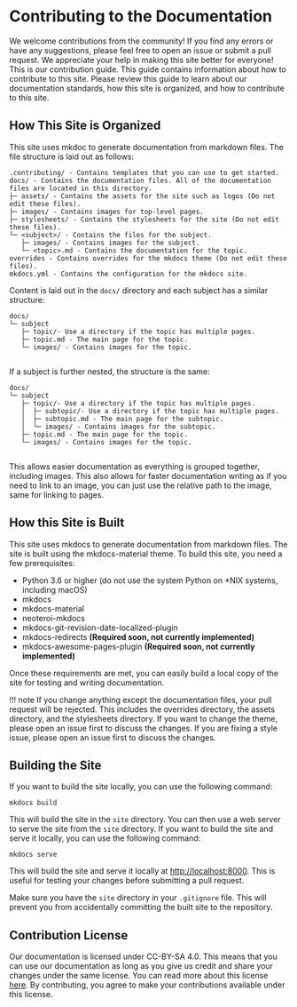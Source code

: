 # Contributing to the Documentation

We welcome contributions from the community! If you find any errors or have any suggestions, please feel free to open an issue or submit a pull request. We appreciate your help in making this site better for everyone! This is our contribution guide. This guide contains information about how to contribute to this site. Please review this guide to learn about our documentation standards, how this site is organized, and how to contribute to this site.

## How This Site is Organized

This site uses mkdoc to generate documentation from markdown files. The file structure is laid out as follows:

```
.contributing/ - Contains templates that you can use to get started.
docs/ - Contains the documentation files. All of the documentation files are located in this directory.
├─ assets/ - Contains the assets for the site such as logos (Do not edit these files).
├─ images/ - Contains images for top-level pages.
├─ stylesheets/ - Contains the stylesheets for the site (Do not edit these files).
└─ <subject>/ - Contains the files for the subject.
   ├─ images/ - Contains images for the subject.
   └─ <topic>.md - Contains the documentation for the topic.
overrides - Contains overrides for the mkdocs theme (Do not edit these files).
mkdocs.yml - Contains the configuration for the mkdocs site.
```

Content is laid out in the `docs/` directory and each subject has a similar structure:

```
docs/
└─ subject
   ├─ topic/- Use a directory if the topic has multiple pages.
   ├─ topic.md - The main page for the topic.
   └─ images/ - Contains images for the topic.
   
```

If a subject is further nested, the structure is the same:

```
docs/
└─ subject
   ├─ topic/- Use a directory if the topic has multiple pages.
   │  ├─ subtopic/- Use a directory if the topic has multiple pages.
   │  ├─ subtopic.md - The main page for the subtopic.
   │  └─ images/ - Contains images for the subtopic.
   ├─ topic.md - The main page for the topic.
   └─ images/ - Contains images for the topic.
   
```

This allows easier documentation as everything is grouped together, including images. This also allows for faster documentation writing as if you need to link to an image, you can just use the relative path to the image, same for linking to pages.

## How this Site is Built

This site uses mkdocs to generate documentation from markdown files. The site is built using the mkdocs-material theme. To build this site, you need a few prerequisites:

- Python 3.6 or higher (do not use the system Python on *NIX systems, including macOS)
- mkdocs
- mkdocs-material
- neoteroi-mkdocs
- mkdocs-git-revision-date-localized-plugin
- mkdocs-redirects **(Required soon, not currently implemented)**
- mkdocs-awesome-pages-plugin **(Required soon, not currently implemented)**

Once these requirements are met, you can easily build a local copy of the site for testing and writing documentation.

!!! note
    If you change anything except the documentation files, your pull request will be rejected. This includes the overrides directory, the assets directory, and the stylesheets directory. If you want to change the theme, please open an issue first to discuss the changes. If you are fixing a style issue, please open an issue first to discuss the changes.

## Building the Site

If you want to build the site locally, you can use the following command:

```
mkdocs build
```

This will build the site in the `site` directory. You can then use a web server to serve the site from the `site` directory. If you want to build the site and serve it locally, you can use the following command:

```
mkdocs serve
```

This will build the site and serve it locally at [http://localhost:8000](http://localhost:8000). This is useful for testing your changes before submitting a pull request.  

Make sure you have the `site` directory in your `.gitignore` file. This will prevent you from accidentally committing the built site to the repository.

## Contribution License

Our documentation is licensed under CC-BY-SA 4.0. This means that you can use our documentation as long as you give us credit and share your changes under the same license. You can read more about this license [here](https://creativecommons.org/licenses/by-sa/4.0/). By contributing, you agree to make your contributions available under this license.
